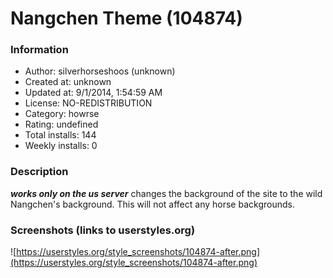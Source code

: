 # Nangchen Theme (104874)

### Information
- Author: silverhorseshoos (unknown)
- Created at: unknown
- Updated at: 9/1/2014, 1:54:59 AM
- License: NO-REDISTRIBUTION
- Category: howrse
- Rating: undefined
- Total installs: 144
- Weekly installs: 0


### Description
***works only on the us server***
changes the background of the site to the wild Nangchen's background. This will not affect any horse backgrounds.


### Screenshots (links to userstyles.org)
![https://userstyles.org/style_screenshots/104874-after.png](https://userstyles.org/style_screenshots/104874-after.png)


